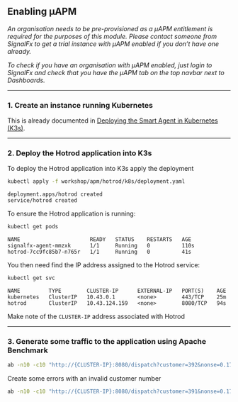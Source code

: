 ## Enabling µAPM
_An organisation needs to be pre-provisioned as a µAPM entitlement is required for the purposes of this module. Please contact someone from SignalFx to get a trial instance with µAPM enabled if you don’t have one already._

_To check if you have an organisation with µAPM enabled, just login to SignalFx and check that you have the µAPM tab on the top navbar next to Dashboards._

---

### 1. Create an instance running Kubernetes
This is already documented in [Deploying the Smart Agent in Kubernetes (K3s)](https://signalfx.github.io/app-dev-workshop/module1/k3s/). 

---

### 2. Deploy the Hotrod application into K3s
To deploy the Hotrod application into K3s apply the deployment
  
```bash tab="Input"
kubectl apply -f workshop/apm/hotrod/k8s/deployment.yaml 
```


```text tab="Output"
deployment.apps/hotrod created
service/hotrod created
```

To ensure the Hotrod application is running:

```bash tab="Input"
kubectl get pods
```

```text tab="Output"
NAME                      READY   STATUS    RESTARTS   AGE
signalfx-agent-mmzxk      1/1     Running   0          110s
hotrod-7cc9fc85b7-n765r   1/1     Running   0          41s
```

You then need find the IP address assigned to the Hotrod service:

```bash tab="Input"
kubectl get svc
```

```text tab="Output"
NAME         TYPE        CLUSTER-IP      EXTERNAL-IP   PORT(S)    AGE
kubernetes   ClusterIP   10.43.0.1       <none>        443/TCP    25m
hotrod       ClusterIP   10.43.124.159   <none>        8080/TCP   94s
```

Make note of the `CLUSTER-IP` address associated with Hotrod

---

### 3. Generate some traffic to the application using Apache Benchmark
```bash
ab -n10 -c10 "http://{CLUSTER-IP}:8080/dispatch?customer=392&nonse=0.17041229755366172"
```

Create some errors with an invalid customer number

```bash
ab -n10 -c10 "http://{CLUSTER-IP}:8080/dispatch?customer=391&nonse=0.17041229755366172"
```
